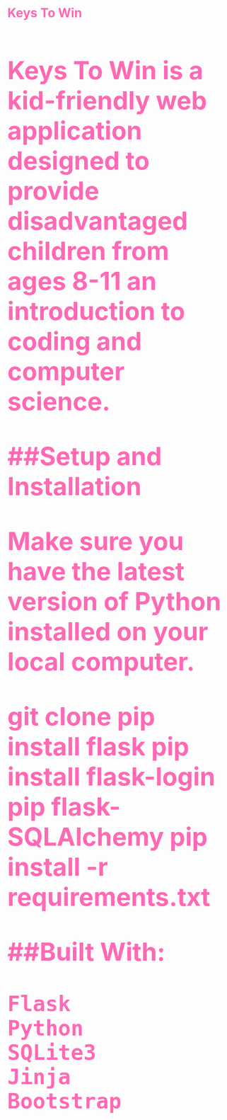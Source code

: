 <h1 style = "color:hotpink"><b> Keys To Win <b><h1>

Keys To Win is a kid-friendly web application designed to provide disadvantaged children from ages 8-11 an introduction to coding and computer science.  

##Setup and Installation 

Make sure you have the latest version of Python installed on your local computer. 

git clone <repo-url>
pip install flask
pip install flask-login
pip flask-SQLAlchemy
pip install -r requirements.txt


##Built With:

    Flask
    Python
    SQLite3
    Jinja
    Bootstrap
    

  
 
    
